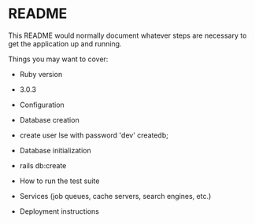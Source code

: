 # README

This README would normally document whatever steps are necessary to get the
application up and running.

Things you may want to cover:

* Ruby version
- 3.0.3

* Configuration

* Database creation
- create user lse with password 'dev' createdb;

* Database initialization
- rails db:create

* How to run the test suite

* Services (job queues, cache servers, search engines, etc.)

* Deployment instructions

